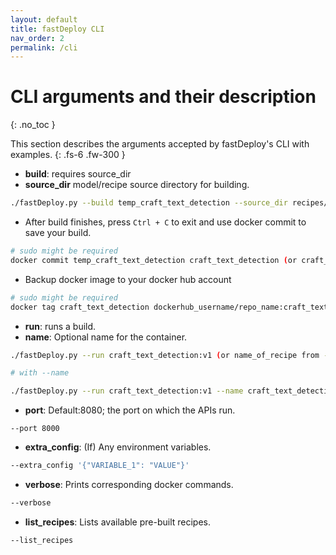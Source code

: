 ```yaml
---
layout: default
title: fastDeploy CLI
nav_order: 2
permalink: /cli
---
```


# CLI arguments and their description
{: .no_toc }

This section describes the arguments accepted by fastDeploy's CLI with examples.
{: .fs-6 .fw-300 }


- **build**: requires source_dir
- **source_dir** model/recipe source directory for building.

```bash
./fastDeploy.py --build temp_craft_text_detection --source_dir recipes/craft_text_detection/
```

- After build finishes, press `Ctrl + C` to exit and use docker commit to save your build.

```bash
# sudo might be required
docker commit temp_craft_text_detection craft_text_detection (or craft_text_detection:v1, ...)
```

- Backup docker image to your docker hub account

```bash
# sudo might be required
docker tag craft_text_detection dockerhub_username/repo_name:craft_text_detection
```

- **run**: runs a build.
- **name**: Optional name for the container.

```bash
./fastDeploy.py --run craft_text_detection:v1 (or name_of_recipe from --list_recipes)

# with --name

./fastDeploy.py --run craft_text_detection:v1 --name craft_text_detection
```

- **port**: Default:8080; the port on which the APIs run.

```
--port 8000
```
- **extra_config**: (If) Any environment variables.

```bash
--extra_config '{"VARIABLE_1": "VALUE"}'
```

- **verbose**: Prints corresponding docker commands.

```bash
--verbose
```
- **list_recipes**: Lists available pre-built recipes.

```bash
--list_recipes
```
